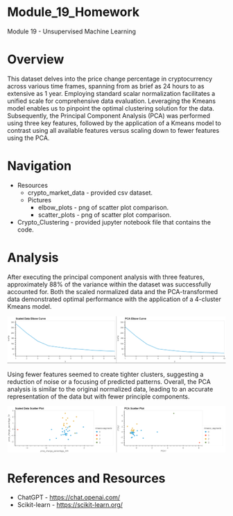 # Module_19_Homework
Module 19 - Unsupervised Machine Learning

# Overview
This dataset delves into the price change percentage in cryptocurrency across various time frames, spanning from as brief as 24 hours to as extensive as 1 year. Employing standard scalar normalization facilitates a unified scale for comprehensive data evaluation. Leveraging the Kmeans model enables us to pinpoint the optimal clustering solution for the data. Subsequently, the Principal Component Analysis (PCA) was performed using three key features, followed by the application of a Kmeans model to contrast using all available features versus scaling down to fewer features using the PCA.

# Navigation
* Resources 
    * crypto_market_data - provided csv dataset.
    * Pictures
         * elbow_plots - png of scatter plot comparison.
         * scatter_plots - png of scatter plot comparison.
* Crypto_Clustering - provided jupyter notebook file that contains the code. 

# Analysis
After executing the principal component analysis with three features, approximately 88% of the variance within the dataset was successfully accounted for. Both the scaled normalized data and the PCA-transformed data demonstrated optimal performance with the application of a 4-cluster Kmeans model.

<p align="center">
<img src="https://github.com/hmmclean/Module_19_Homework/blob/main/Resources/Pictures/elbow_plots.PNG" width="850">
</p>


Using fewer features seemed to create tighter clusters, suggesting a reduction of noise or a focusing of predicted patterns. Overall, the PCA analysis is similar to the original normalized data, leading to an accurate representation of the data but with fewer principle components.


<p align="center">
<img src="https://github.com/hmmclean/Module_19_Homework/blob/main/Resources/Pictures/scatter_plots.PNG" width="850">
</p>

# References and Resources
* ChatGPT - https://chat.openai.com/
* Scikit-learn - https://scikit-learn.org/
